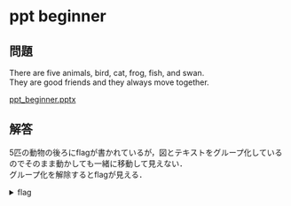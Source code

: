 # ppt beginner
## 問題
There are five animals, bird, cat, frog, fish, and swan.<br>
They are good friends and they always move together.

[ppt_beginner.pptx](./chall/ppt_beginner.pptx)

## 解答
5匹の動物の後ろにflagが書かれているが，図とテキストをグループ化しているのでそのまま動かしても一緒に移動して見えない．<br>
グループ化を解除するとflagが見える．

<details>
  <summary>flag</summary>

  >nag0m1{p0w3r_poin7_b3ginner}

</details>

